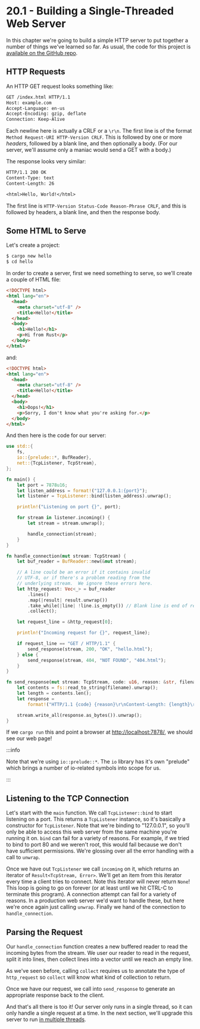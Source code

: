 # 20.1 - Building a Single-Threaded Web Server

In this chapter we're going to build a simple HTTP server to put together a number of things we've learned so far. As usual, the code for this project is [available on the GitHub repo](https://github.com/jwalton/rust-book-abridged/examples/ch20-single-threaded-web-server).

## HTTP Requests

An HTTP GET request looks something like:

```txt
GET /index.html HTTP/1.1
Host: example.com
Accept-Language: en-us
Accept-Encoding: gzip, deflate
Connection: Keep-Alive

```

Each newline here is actually a CRLF or a `\r\n`. The first line is of the format `Method Request-URI HTTP-Version CRLF`. This is followed by one or more _headers_, followed by a blank line, and then optionally a body. (For our server, we'll assume only a maniac would send a GET with a body.)

The response looks very similar:

```txt
HTTP/1.1 200 OK
Content-Type: text
Content-Length: 26

<html>Hello, World!</html>
```

The first line is `HTTP-Version Status-Code Reason-Phrase CRLF`, and this is followed by headers, a blank line, and then the response body.

## Some HTML to Serve

Let's create a project:

```sh
$ cargo new hello
$ cd hello
```

In order to create a server, first we need something to serve, so we'll create a couple of HTML file:

```html title="hello.html"
<!DOCTYPE html>
<html lang="en">
  <head>
    <meta charset="utf-8" />
    <title>Hello!</title>
  </head>
  <body>
    <h1>Hello!</h1>
    <p>Hi from Rust</p>
  </body>
</html>
```

and:

```html title="404.html"
<!DOCTYPE html>
<html lang="en">
  <head>
    <meta charset="utf-8" />
    <title>Hello!</title>
  </head>
  <body>
    <h1>Oops!</h1>
    <p>Sorry, I don't know what you're asking for.</p>
  </body>
</html>
```

And then here is the code for our server:

```rust title="src/main.rs"
use std::{
    fs,
    io::{prelude::*, BufReader},
    net::{TcpListener, TcpStream},
};

fn main() {
    let port = 7878u16;
    let listen_address = format!("127.0.0.1:{port}");
    let listener = TcpListener::bind(listen_address).unwrap();

    println!("Listening on port {}", port);

    for stream in listener.incoming() {
        let stream = stream.unwrap();

        handle_connection(stream);
    }
}

fn handle_connection(mut stream: TcpStream) {
    let buf_reader = BufReader::new(&mut stream);

    // A line could be an error if it contains invalid
    // UTF-8, or if there's a problem reading from the
    // underlying stream.  We ignore these errors here.
    let http_request: Vec<_> = buf_reader
        .lines()
        .map(|result| result.unwrap())
        .take_while(|line| !line.is_empty()) // Blank line is end of request.
        .collect();

    let request_line = &http_request[0];

    println!("Incoming request for {}", request_line);

    if request_line == "GET / HTTP/1.1" {
        send_response(stream, 200, "OK", "hello.html");
    } else {
        send_response(stream, 404, "NOT FOUND", "404.html");
    }
}

fn send_response(mut stream: TcpStream, code: u16, reason: &str, filename: &str) {
    let contents = fs::read_to_string(filename).unwrap();
    let length = contents.len();
    let response =
        format!("HTTP/1.1 {code} {reason}\r\nContent-Length: {length}\r\n\r\n{contents}");

    stream.write_all(response.as_bytes()).unwrap();
}
```

If we `cargo run` this and point a browser at [http://localhost:7878/](http://localhost:7878/), we should see our web page!

:::info

Note that we're using `io::prelude::*`. The `io` library has it's own "prelude" which brings a number of io-related symbols into scope for us.

:::

## Listening to the TCP Connection

Let's start with the `main` function. We call `TcpListener::bind` to start listening on a port. This returns a `TcpListener` instance, so it's basically a constructor for `TcpListener`. Note that we're binding to "127.0.0.1", so you'll only be able to access this web server from the same machine you're running it on. `bind` can fail for a variety of reasons. For example, if we tried to bind to port 80 and we weren't root, this would fail because we don't have sufficient permissions. We're glossing over all the error handling with a call to `unwrap`.

Once we have out `TcpListener` we call `incoming` on it, which returns an iterator of `Result<TcpStream, Error>`. We'll get an item from this iterator every time a client tries to connect. Note this iterator will never return `None`! This loop is going to go on forever (or at least until we hit CTRL-C to terminate this program). A connection attempt can fail for a variety of reasons. In a production web server we'd want to handle these, but here we're once again just calling `unwrap`. Finally we hand of the connection to `handle_connection`.

## Parsing the Request

Our `handle_connection` function creates a new buffered reader to read the incoming bytes from the stream. We user our reader to read in the request, split it into lines, then collect lines into a vector until we reach an empty line.

As we've seen before, calling `collect` requires us to annotate the type of `http_request` so `collect` will know what kind of collection to return.

Once we have our request, we call into `send_response` to generate an appropriate response back to the client.

And that's all there is too it! Our server only runs in a single thread, so it can only handle a single request at a time. In the next section, we'll upgrade this server to run [in multiple threads](./ch20-02-multi-threaded-web-server.md).
